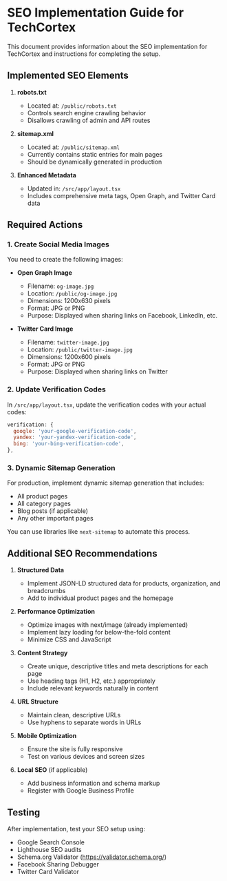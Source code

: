 # SEO Implementation Guide for TechCortex

This document provides information about the SEO implementation for TechCortex and instructions for completing the setup.

## Implemented SEO Elements

1. **robots.txt**
   - Located at: `/public/robots.txt`
   - Controls search engine crawling behavior
   - Disallows crawling of admin and API routes

2. **sitemap.xml**
   - Located at: `/public/sitemap.xml`
   - Currently contains static entries for main pages
   - Should be dynamically generated in production

3. **Enhanced Metadata**
   - Updated in: `/src/app/layout.tsx`
   - Includes comprehensive meta tags, Open Graph, and Twitter Card data

## Required Actions

### 1. Create Social Media Images

You need to create the following images:

- **Open Graph Image**
  - Filename: `og-image.jpg`
  - Location: `/public/og-image.jpg`
  - Dimensions: 1200x630 pixels
  - Format: JPG or PNG
  - Purpose: Displayed when sharing links on Facebook, LinkedIn, etc.

- **Twitter Card Image**
  - Filename: `twitter-image.jpg`
  - Location: `/public/twitter-image.jpg`
  - Dimensions: 1200x600 pixels
  - Format: JPG or PNG
  - Purpose: Displayed when sharing links on Twitter

### 2. Update Verification Codes

In `/src/app/layout.tsx`, update the verification codes with your actual codes:

```javascript
verification: {
  google: 'your-google-verification-code',
  yandex: 'your-yandex-verification-code',
  bing: 'your-bing-verification-code',
},
```

### 3. Dynamic Sitemap Generation

For production, implement dynamic sitemap generation that includes:
- All product pages
- All category pages
- Blog posts (if applicable)
- Any other important pages

You can use libraries like `next-sitemap` to automate this process.

## Additional SEO Recommendations

1. **Structured Data**
   - Implement JSON-LD structured data for products, organization, and breadcrumbs
   - Add to individual product pages and the homepage

2. **Performance Optimization**
   - Optimize images with next/image (already implemented)
   - Implement lazy loading for below-the-fold content
   - Minimize CSS and JavaScript

3. **Content Strategy**
   - Create unique, descriptive titles and meta descriptions for each page
   - Use heading tags (H1, H2, etc.) appropriately
   - Include relevant keywords naturally in content

4. **URL Structure**
   - Maintain clean, descriptive URLs
   - Use hyphens to separate words in URLs

5. **Mobile Optimization**
   - Ensure the site is fully responsive
   - Test on various devices and screen sizes

6. **Local SEO** (if applicable)
   - Add business information and schema markup
   - Register with Google Business Profile

## Testing

After implementation, test your SEO setup using:
- Google Search Console
- Lighthouse SEO audits
- Schema.org Validator (https://validator.schema.org/)
- Facebook Sharing Debugger
- Twitter Card Validator